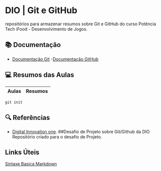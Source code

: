 # DIO | Git e GitHub

repositórios para armazenar resumos sobre Git e GitHub do curso Potência Tech iFood - Desenvolvimento de Jogos.

## 📚 Documentação
- [Documentação Git](https://git-scm.com/doc)
-[Documentação GitHub](https://github.com/Bruniery/dio-desafio-github-primeiro-reposit-rio.git)

## 💻 Resumos das Aulas

| Aulas | Resumos |
|-------|---------|

```
git init
```

## 🔍 Referências 
- [Digital Innovation one](https://web.dio.me/track/potencia-tech-ifood-desenvolvimento-de-jogos).
##Desafio de Projeto sobre Git/Github da DIO
Repositório criado para o desafio de Projeto.

## Links Úteis
[Sintaxe Basica Markdown](https://www.markdownguide.org/cheat-sheet/#basic-syntax)
